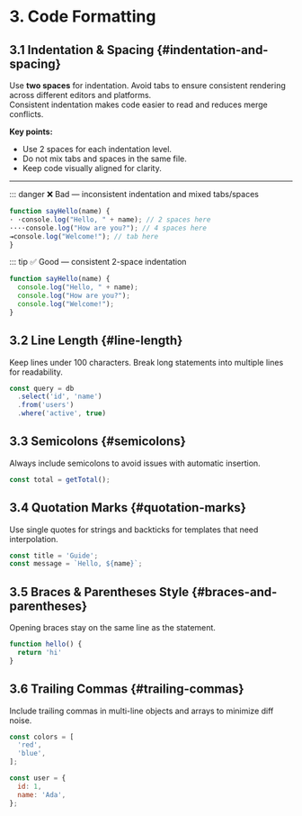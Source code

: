 # 3. Code Formatting

## 3.1 Indentation & Spacing {#indentation-and-spacing}

Use **two spaces** for indentation. Avoid tabs to ensure consistent rendering across different editors and platforms.  
Consistent indentation makes code easier to read and reduces merge conflicts.

**Key points:**
- Use 2 spaces for each indentation level.
- Do not mix tabs and spaces in the same file.
- Keep code visually aligned for clarity.

---

::: danger ❌ Bad — inconsistent indentation and mixed tabs/spaces
```javascript
function sayHello(name) {
· ·console.log("Hello, " + name); // 2 spaces here
····console.log("How are you?"); // 4 spaces here
⇥console.log("Welcome!"); // tab here
}
```
::: tip ✅ Good — consistent 2-space indentation
```javascript
function sayHello(name) {
  console.log("Hello, " + name);
  console.log("How are you?");
  console.log("Welcome!");
}
```


## 3.2 Line Length {#line-length}
Keep lines under 100 characters. Break long statements into multiple lines for readability.

```js
const query = db
  .select('id', 'name')
  .from('users')
  .where('active', true)
```

## 3.3 Semicolons {#semicolons}
Always include semicolons to avoid issues with automatic insertion.

```js
const total = getTotal();
```

## 3.4 Quotation Marks {#quotation-marks}
Use single quotes for strings and backticks for templates that need interpolation.

```js
const title = 'Guide';
const message = `Hello, ${name}`;
```

## 3.5 Braces & Parentheses Style {#braces-and-parentheses}
Opening braces stay on the same line as the statement.

```js
function hello() {
  return 'hi'
}
```

## 3.6 Trailing Commas {#trailing-commas}
Include trailing commas in multi-line objects and arrays to minimize diff noise.

```js
const colors = [
  'red',
  'blue',
];

const user = {
  id: 1,
  name: 'Ada',
};
```
